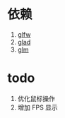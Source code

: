 # 依赖

1. [glfw](https://www.glfw.org/)
2. [glad](https://glad.dav1d.de/)
3. [glm](https://github.com/g-truc/glm)

# todo

1. 优化鼠标操作
2. 增加 FPS 显示
